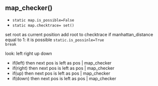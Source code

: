 ## map_checker()

- ```static map.is_possible=False```<br>
- ```static map.checktrace= set()```<br>

set root as current position
add root to checktrace
if manhattan_distance equal to 1:
    it is possible
    ```static.is_possinle=True``` <br>
    ```break```

look:
    left
    right
    up
    down

- if(left) then next pos is left as pos | map_checker
- if(right) then next pos is left as pos | map_checker
- if(up) then next pos is left as pos | map_checker
- if(down) then next pos is left as pos | map_checker
